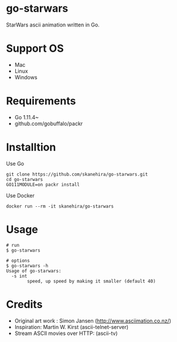 # go-starwars
StarWars ascii animation written in Go.

# Support OS
- Mac
- Linux
- Windows

# Requirements
- Go 1.11.4~  
- github.com/gobuffalo/packr

# Installtion
Use Go

```
git clone https://github.com/skanehira/go-starwars.git
cd go-starwars
GO111MODULE=on packr install
```

Use Docker
```
docker run --rm -it skanehira/go-starwars
```

# Usage
```
# run 
$ go-starwars

# options
$ go-starwars -h
Usage of go-starwars:
  -s int
        speed, up speed by making it smaller (default 40)
```

# Credits
- Original art work : Simon Jansen (http://www.asciimation.co.nz/)
- Inspiration: Martin W. Kirst (ascii-telnet-server)
- Stream ASCII movies over HTTP: (ascii-tv)
